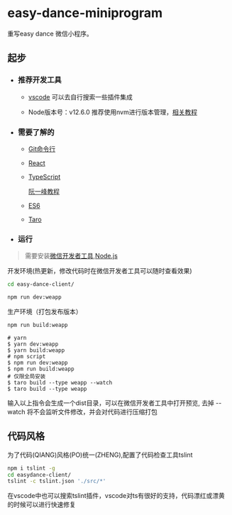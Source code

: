 # easy-dance-miniprogram

重写easy dance 微信小程序。

## 起步

- ### 推荐开发工具
  
  - [vscode](https://code.visualstudio.com/)
  可以去自行搜索一些插件集成
  
  - Node版本号：v12.6.0 推荐使用nvm进行版本管理，[相关教程](https://zhuanlan.zhihu.com/p/36936107)

- ### 需要了解的
  
  - [Git命令行](https://www.git-scm.com/book/zh/v2/%E8%B5%B7%E6%AD%A5-%E5%85%B3%E4%BA%8E%E7%89%88%E6%9C%AC%E6%8E%A7%E5%88%B6)

  - [React](https://www.reactjscn.com/)
  
  - [TypeScript](https://www.tslang.cn/) 
    
    [阮一峰教程](https://ts.xcatliu.com/)
  
  - [ES6](http://es6.ruanyifeng.com/)
  
  - [Taro](http://taro-docs.jd.com/taro/docs/README.html)

- ### 运行

> 需要安装[微信开发者工具](https://developers.weixin.qq.com/miniprogram/dev/devtools/download.html),[Node.js](https://nodejs.org/zh-cn/)

开发环境(热更新，修改代码时在微信开发者工具可以随时查看效果)

```bash
cd easy-dance-client/
```

```bash
npm run dev:weapp
```

生产环境（打包发布版本）

```bash
npm run build:weapp
```

```
# yarn
$ yarn dev:weapp
$ yarn build:weapp
# npm script
$ npm run dev:weapp
$ npm run build:weapp
# 仅限全局安装
$ taro build --type weapp --watch
$ taro build --type weapp
```

输入以上指令会生成一个dist目录，可以在微信开发者工具中打开预览, 去掉 --watch 将不会监听文件修改，并会对代码进行压缩打包

## 代码风格

为了代码(QIANG)风格(PO)统一(ZHENG),配置了代码检查工具tslint

```bash
npm i tslint -g
cd easydance-client/
tslint -c tslint.json './src/*'
```

在vscode中也可以搜索tslint插件，vscode对ts有很好的支持，代码漂红或漂黄的时候可以进行快速修复
